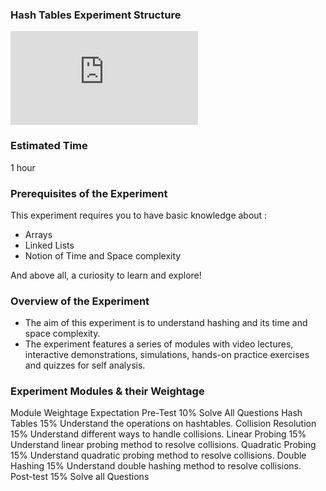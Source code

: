 ### Hash Tables Experiment Structure
<iframe src="https://www.youtube.com/embed/qNfA8PTXb3k" frameborder="0" allow="autoplay; encrypted-media" allowfullscreen></iframe>

### Estimated Time

1 hour
### Prerequisites of the Experiment

This experiment requires you to have basic knowledge about :

  -  Arrays
  -  Linked Lists
  -  Notion of Time and Space complexity

And above all, a curiosity to learn and explore!
### Overview of the Experiment


  -  The aim of this experiment is to understand hashing and its time and space complexity.
  -  The experiment features a series of modules with video lectures, interactive demonstrations, simulations, hands-on practice exercises and quizzes for self analysis.

### Experiment Modules & their Weightage
Module 	Weightage 	Expectation
Pre-Test 	10% 	Solve All Questions
Hash Tables 	15% 	Understand the operations on hashtables.
Collision Resolution 	15% 	Understand different ways to handle collisions.
Linear Probing 	15% 	Understand linear probing method to resolve collisions.
Quadratic Probing 	15% 	Understand quadratic probing method to resolve collisions.
Double Hashing 	15% 	Understand double hashing method to resolve collisions.
Post-test 	15% 	Solve all Questions

 
